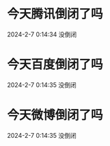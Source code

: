 # 今天腾讯倒闭了吗

2024-2-7 0:14:34 没倒闭

# 今天百度倒闭了吗

2024-2-7 0:14:35 没倒闭

# 今天微博倒闭了吗

2024-2-7 0:14:35 没倒闭

